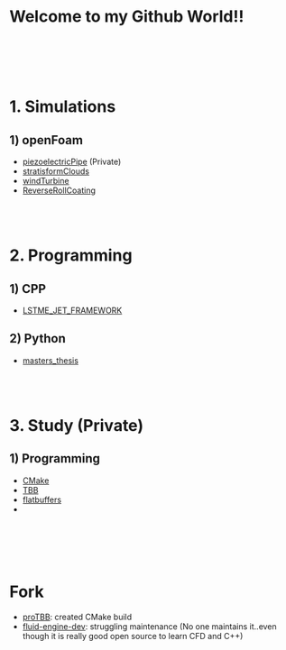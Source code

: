 # Welcome to my Github World!!
<br><br><br><br>


# 1. Simulations

## 1) openFoam
- [piezoelectricPipe](https://github.com/Wontae-Lee/piezoelectricPipe.git) (Private)
- [stratisformClouds](https://github.com/Wontae-Lee/stratisformClouds.git)
- [windTurbine](https://github.com/Wontae-Lee/windTurbine.git)
- [ReverseRollCoating](https://github.com/Wontae-Lee/ReverseRollCoating.git)
<br><br><br><br>


# 2. Programming

## 1) CPP
- [LSTME_JET_FRAMEWORK](https://github.com/Wontae-Lee/LSTME_JET_FRAMEWORK.git)

## 2) Python
- [masters_thesis](https://github.com/Wontae-Lee/masters_thesis.git)
<br><br><br><br>


# 3. Study (Private)

## 1) Programming
- [CMake](https://github.com/Wontae-Lee/CMake.git)
- [TBB](https://github.com/Wontae-Lee/TBB.git)
- [flatbuffers]()
- []()

<br><br><br><br>

# Fork
- [proTBB](https://github.com/Wontae-Lee/pro-TBB_CMake.git): created CMake build
- [fluid-engine-dev](https://github.com/Wontae-Lee/fluid-engine-dev): struggling maintenance (No one maintains it..even though it is really good open source to learn CFD and C++)
